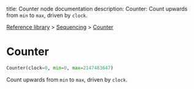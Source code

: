 title: Counter node documentation
description: Counter: Count upwards from `min` to `max`, driven by `clock`.

[Reference library](../../index.md) > [Sequencing](../index.md) > [Counter](index.md)

# Counter

```python
Counter(clock=0, min=0, max=2147483647)
```

Count upwards from `min` to `max`, driven by `clock`.

